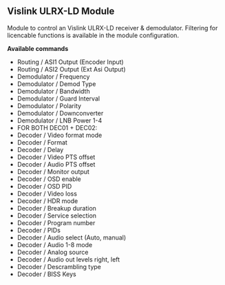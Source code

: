 ## Vislink ULRX-LD Module

Module to control an Vislink ULRX-LD receiver & demodulator.
Filtering for licencable functions is available in the module configuration.

**Available commands**

* Routing / ASI1 Output (Encoder Input)
* Routing / ASI2 Output (Ext Asi Output)
* Demodulator / Frequency
* Demodulator / Demod Type
* Demodulator / Bandwidth
* Demodulator / Guard Interval
* Demodulator / Polarity
* Demodulator / Downconverter
* Demodulator / LNB Power 1-4
* FOR BOTH DEC01 + DEC02:
* Decoder / Video format mode
* Decoder / Format
* Decoder / Delay
* Decoder / Video PTS offset
* Decoder / Audio PTS offset
* Decoder / Monitor output
* Decoder / OSD enable
* Decoder / OSD PID
* Decoder / Video loss
* Decoder / HDR mode
* Decoder / Breakup duration
* Decoder / Service selection
* Decoder / Program number
* Decoder / PIDs
* Decoder / Audio select (Auto, manual)
* Decoder / Audio 1-8 mode
* Decoder / Analog source
* Decoder / Audio out levels right, left
* Decoder / Descrambling type
* Decoder / BISS Keys

